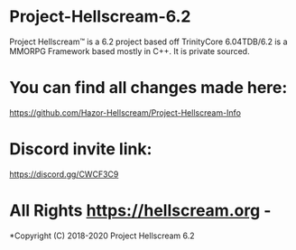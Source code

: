 ﻿# Project-Hellscream-6.2


Project Hellscream™ is a 6.2 project based off TrinityCore 6.04TDB/6.2 is a MMORPG Framework based mostly in C++. It is private sourced. 

# You can find all changes made here:
https://github.com/Hazor-Hellscream/Project-Hellscream-Info

# Discord invite link: 
https://discord.gg/CWCF3C9

# All Rights https://hellscream.org -
*Copyright (C) 2018-2020 Project Hellscream 6.2
